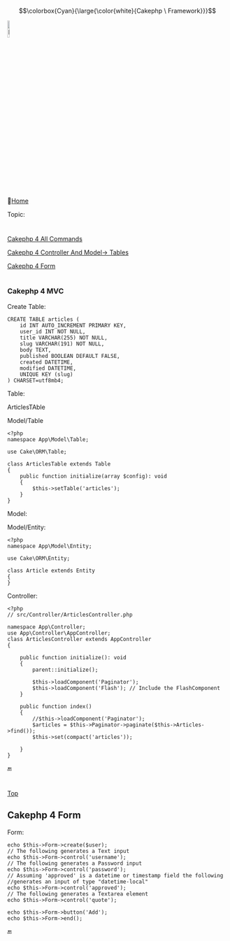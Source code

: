 $$\colorbox{Cyan}{\large{\color{white}{Cakephp \ Framework}}}$$

<img src="#" alt="Docker Image Loading....." width="10%">

:link:[Home](all-file-links.md)     


<a name="top"></a>
Topic: 
#
 [Cakephp 4 All Commands](#cakephp-cmds) 
 
 [Cakephp 4 Controller And Model-> Tables](#cakephp4-mvc)
 
 [Cakephp 4 Form](#cakephp4-form)
 
#  


<a name="cakephp4-mvc"></a>
### Cakephp 4 MVC

Create Table: 

    CREATE TABLE articles (
        id INT AUTO_INCREMENT PRIMARY KEY,
        user_id INT NOT NULL,
        title VARCHAR(255) NOT NULL,
        slug VARCHAR(191) NOT NULL,
        body TEXT,
        published BOOLEAN DEFAULT FALSE,
        created DATETIME,
        modified DATETIME,
        UNIQUE KEY (slug)
    ) CHARSET=utf8mb4;



Table: 

ArticlesTAble

 Model/Table
 
    <?php
    namespace App\Model\Table;

    use Cake\ORM\Table;

    class ArticlesTable extends Table
    {
        public function initialize(array $config): void
        {
            $this->setTable('articles');
        }
    }


Model:

Model/Entity:

    <?php
    namespace App\Model\Entity;

    use Cake\ORM\Entity;

    class Article extends Entity
    {
    }


Controller: 

    <?php
    // src/Controller/ArticlesController.php

    namespace App\Controller;
    use App\Controller\AppController;
    class ArticlesController extends AppController
    {

        public function initialize(): void
        {
            parent::initialize();

            $this->loadComponent('Paginator');
            $this->loadComponent('Flash'); // Include the FlashComponent
        }

        public function index()
        {
            //$this->loadComponent('Paginator');
            $articles = $this->Paginator->paginate($this->Articles->find());    
            $this->set(compact('articles'));

        }
    }


:end: 
#


[Top](#top)
<a name="cakephp4-form"></a>

## Cakephp 4 Form 

Form: 

    echo $this->Form->create($user);
    // The following generates a Text input
    echo $this->Form->control('username');
    // The following generates a Password input
    echo $this->Form->control('password');
    // Assuming 'approved' is a datetime or timestamp field the following
    //generates an input of type "datetime-local"
    echo $this->Form->control('approved');
    // The following generates a Textarea element
    echo $this->Form->control('quote');

    echo $this->Form->button('Add');
    echo $this->Form->end();


:end:




